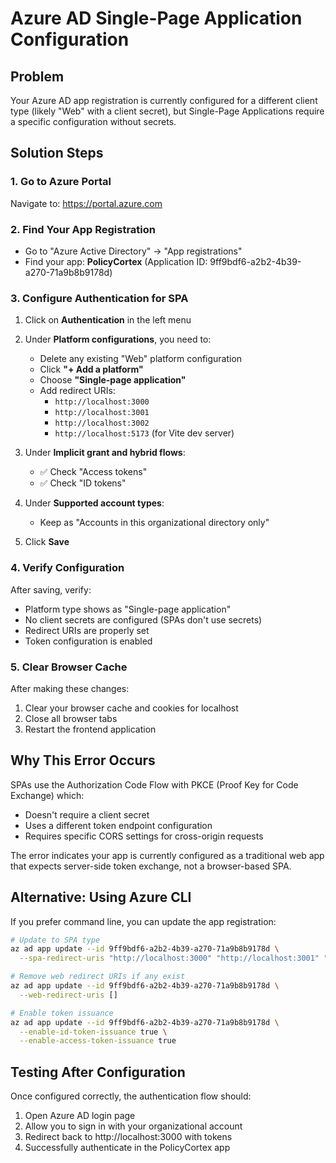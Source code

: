 # Azure AD Single-Page Application Configuration

## Problem
Your Azure AD app registration is currently configured for a different client type (likely "Web" with a client secret), but Single-Page Applications require a specific configuration without secrets.

## Solution Steps

### 1. Go to Azure Portal
Navigate to: https://portal.azure.com

### 2. Find Your App Registration
- Go to "Azure Active Directory" → "App registrations"
- Find your app: **PolicyCortex** (Application ID: 9ff9bdf6-a2b2-4b39-a270-71a9b8b9178d)

### 3. Configure Authentication for SPA

1. Click on **Authentication** in the left menu

2. Under **Platform configurations**, you need to:
   - Delete any existing "Web" platform configuration
   - Click **"+ Add a platform"**
   - Choose **"Single-page application"**
   - Add redirect URIs:
     - `http://localhost:3000`
     - `http://localhost:3001`
     - `http://localhost:3002`
     - `http://localhost:5173` (for Vite dev server)

3. Under **Implicit grant and hybrid flows**:
   - ✅ Check "Access tokens"
   - ✅ Check "ID tokens"

4. Under **Supported account types**:
   - Keep as "Accounts in this organizational directory only"

5. Click **Save**

### 4. Verify Configuration

After saving, verify:
- Platform type shows as "Single-page application"
- No client secrets are configured (SPAs don't use secrets)
- Redirect URIs are properly set
- Token configuration is enabled

### 5. Clear Browser Cache

After making these changes:
1. Clear your browser cache and cookies for localhost
2. Close all browser tabs
3. Restart the frontend application

## Why This Error Occurs

SPAs use the Authorization Code Flow with PKCE (Proof Key for Code Exchange) which:
- Doesn't require a client secret
- Uses a different token endpoint configuration
- Requires specific CORS settings for cross-origin requests

The error indicates your app is currently configured as a traditional web app that expects server-side token exchange, not a browser-based SPA.

## Alternative: Using Azure CLI

If you prefer command line, you can update the app registration:

```bash
# Update to SPA type
az ad app update --id 9ff9bdf6-a2b2-4b39-a270-71a9b8b9178d \
  --spa-redirect-uris "http://localhost:3000" "http://localhost:3001" "http://localhost:3002" "http://localhost:5173"

# Remove web redirect URIs if any exist
az ad app update --id 9ff9bdf6-a2b2-4b39-a270-71a9b8b9178d \
  --web-redirect-uris []

# Enable token issuance
az ad app update --id 9ff9bdf6-a2b2-4b39-a270-71a9b8b9178d \
  --enable-id-token-issuance true \
  --enable-access-token-issuance true
```

## Testing After Configuration

Once configured correctly, the authentication flow should:
1. Open Azure AD login page
2. Allow you to sign in with your organizational account
3. Redirect back to http://localhost:3000 with tokens
4. Successfully authenticate in the PolicyCortex app